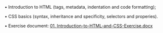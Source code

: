 • Introduction to HTML (tags, metadata, indentation and code formatting);

• CSS basics (syntax, inheritance and specificity, selectors and properies).

• Exercise document: [01. Introduction-to-HTML-and-CSS-Exercise.docx](https://github.com/TheStormWeaver/Front-End/files/7185419/01.Introduction-to-HTML-and-CSS-Exercise.docx)
